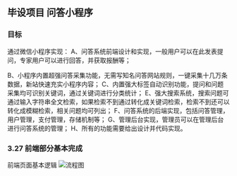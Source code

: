 ## 毕设项目 问答小程序

### 目标

通过微信小程序实现：
A、问答系统前端设计和实现，一般用户可以在此发表提问，专家用户可以进行回答，并获取报酬等；

B、小程序内置超强问答采集功能，无需写知名问答网站规则，一键采集十几万条数据，新站快速充实小程序内容；
C、内置强大标签自动识别功能，提问和问题采集均可识别关键词，通过关键词进行分类统计；
E、强大搜索系统，搜索问题可通过输入字符串全文检索，如果检索不到通过转化成关键词检索，检索不到还可以转化成模糊检索，相关问题均可列出；
F、问答系统的后端实现，包括问答管理，用户管理，支付管理，存储机制等；
G、管理后台实现，管理员可以在管理后台进行问答系统的管理；
H、所有的功能需要给出设计并代码实现。


### 3.27 前端部分基本完成

前端页面基本逻辑
![流程图](http://129.204.118.251:1234/bishe/flow.png)
